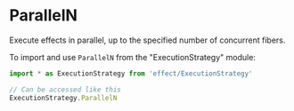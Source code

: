 # ParallelN

Execute effects in parallel, up to the specified number of concurrent fibers.

To import and use `ParallelN` from the "ExecutionStrategy" module:

```ts
import * as ExecutionStrategy from 'effect/ExecutionStrategy'

// Can be accessed like this
ExecutionStrategy.ParallelN
```
